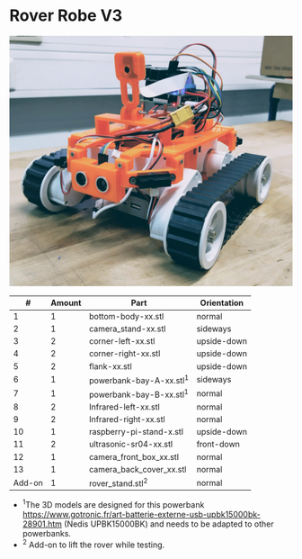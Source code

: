 # Rover Robe V3
<img src="rover_robe_V3.jpg">

| #    | Amount | Part                     | Orientation |
| ---- | ------ | ------------------------ | ----------- |
| 1    | 1      | bottom-body-xx.stl       | normal      |
| 2    | 1      | camera_stand-xx.stl      | sideways    |
| 3    | 2      | corner-left-xx.stl       | upside-down |
| 4    | 2      | corner-right-xx.stl      | upside-down |
| 5    | 2      | flank-xx.stl             | upside-down |
| 6    | 1      | powerbank-bay-A-xx.stl<sup>1</sup> | sideways    |
| 7    | 1      | powerbank-bay-B-xx.stl<sup>1</sup> | normal      |
| 8    | 2      | Infrared-left-xx.stl     | normal      |
| 9    | 2      | Infrared-right-xx.stl    | normal      |
| 10   | 1      | raspberry-pi-stand-x.stl | upside-down |
| 11   | 2      | ultrasonic-sr04-xx.stl   | front-down  |
| 12   | 1      | camera_front_box_xx.stl  | normal      |
| 13   | 1      | camera_back_cover_xx.stl | normal      |
| Add-on  | 1      | rover_stand.stl<sup>2</sup> | normal      |

* <sup>1</sup>The 3D models are designed for this powerbank https://www.gotronic.fr/art-batterie-externe-usb-upbk15000bk-28901.htm (Nedis UPBK15000BK) and needs to be adapted to other powerbanks.
* <sup>2</sup> Add-on to lift the rover while testing.